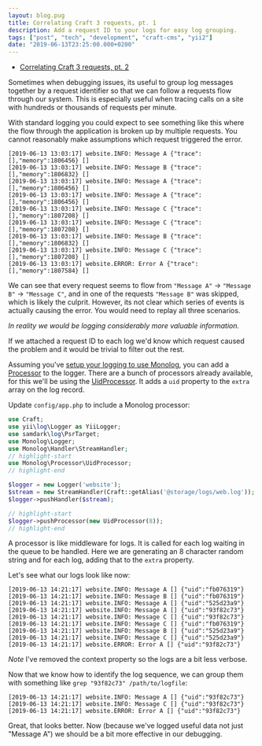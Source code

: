 ```yaml
---
layout: blog.pug
title: Correlating Craft 3 requests, pt. 1
description: Add a request ID to your logs for easy log grouping.
tags: ["post", "tech", "development", "craft-cms", "yii2"]
date: "2019-06-13T23:25:00.000+0200"
---
```


- [Correlating Craft 3 requests, pt. 2](/posts/correlate-requests-pt-2/)

Sometimes when debugging issues, its useful to group log messages together by a request identifier so that we can follow a requests flow through our system. This is especially useful when tracing calls on a site with hundreds or thousands of requests per minute.

With standard logging you could expect to see something like this where the flow through the application is broken up by multiple requests. You cannot reasonably make assumptions which request triggered the error.

```markup
[2019-06-13 13:03:17] website.INFO: Message A {"trace":[],"memory":1806456} []
[2019-06-13 13:03:17] website.INFO: Message B {"trace":[],"memory":1806832} []
[2019-06-13 13:03:17] website.INFO: Message A {"trace":[],"memory":1806456} []
[2019-06-13 13:03:17] website.INFO: Message A {"trace":[],"memory":1806456} []
[2019-06-13 13:03:17] website.INFO: Message C {"trace":[],"memory":1807208} []
[2019-06-13 13:03:17] website.INFO: Message C {"trace":[],"memory":1807208} []
[2019-06-13 13:03:17] website.INFO: Message B {"trace":[],"memory":1806832} []
[2019-06-13 13:03:17] website.INFO: Message C {"trace":[],"memory":1807208} []
[2019-06-13 13:03:17] website.ERROR: Error A {"trace":[],"memory":1807584} []
```

We can see that every request seems to flow from `"Message A"` → `"Message B"` → `"Message C"`, and in one of the requests `"Message B"` was skipped, which is likely the culprit. However, its not clear which series of events is actually causing the error. You would need to replay all three scenarios.

_In reality we would be logging considerably more valuable information._

If we attached a request ID to each log we'd know which request caused the problem and it would be trivial to filter out the rest.

Assuming you've [setup your logging to use Monolog](/grokkable-logs/), you can add a [Processor](https://github.com/Seldaek/monolog/blob/master/doc/02-handlers-formatters-processors.md#processors) to the logger. There are a bunch of processors already available, for this we'll be using the [UidProcessor](https://github.com/Seldaek/monolog/blob/master/src/Monolog/Processor/UidProcessor.php). It adds a `uid` property to the `extra` array on the log record.

Update `config/app.php` to include a Monolog processor:

```php
use Craft;
use yii\log\Logger as YiiLogger;
use samdark\log\PsrTarget;
use Monolog\Logger;
use Monolog\Handler\StreamHandler;
// highlight-start
use Monolog\Processor\UidProcessor;
// highlight-end

$logger = new Logger('website');
$stream = new StreamHandler(Craft::getAlias('@storage/logs/web.log'));
$logger->pushHandler($stream);

// highlight-start
$logger->pushProcessor(new UidProcessor(8));
// highlight-end
```

A processor is like middleware for logs. It is called for each log waiting in the queue to be handled. Here we are generating an 8 character random string and for each log, adding that to the `extra` property.

Let's see what our logs look like now:

```markup
[2019-06-13 14:21:17] website.INFO: Message A [] {"uid":"fb076319"}
[2019-06-13 14:21:17] website.INFO: Message B [] {"uid":"fb076319"}
[2019-06-13 14:21:17] website.INFO: Message A [] {"uid":"525d23a9"}
[2019-06-13 14:21:17] website.INFO: Message A [] {"uid":"93f82c73"}
[2019-06-13 14:21:17] website.INFO: Message C [] {"uid":"93f82c73"}
[2019-06-13 14:21:17] website.INFO: Message C [] {"uid":"fb076319"}
[2019-06-13 14:21:17] website.INFO: Message B [] {"uid":"525d23a9"}
[2019-06-13 14:21:17] website.INFO: Message C [] {"uid":"525d23a9"}
[2019-06-13 14:21:17] website.ERROR: Error A [] {"uid":"93f82c73"}
```

_Note_ I've removed the context property so the logs are a bit less verbose.

Now that we know how to identify the log sequence, we can group them with something like `grep "93f82c73" /path/to/logfile`:

```markup
[2019-06-13 14:21:17] website.INFO: Message A [] {"uid":"93f82c73"}
[2019-06-13 14:21:17] website.INFO: Message C [] {"uid":"93f82c73"}
[2019-06-13 14:21:17] website.ERROR: Error A [] {"uid":"93f82c73"}
```

Great, that looks better. Now (because we've logged useful data not just "Message A") we should be a bit more effective in our debugging.
